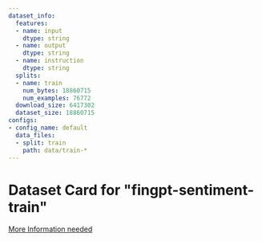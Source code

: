 ```yaml
---
dataset_info:
  features:
  - name: input
    dtype: string
  - name: output
    dtype: string
  - name: instruction
    dtype: string
  splits:
  - name: train
    num_bytes: 18860715
    num_examples: 76772
  download_size: 6417302
  dataset_size: 18860715
configs:
- config_name: default
  data_files:
  - split: train
    path: data/train-*
---
```

# Dataset Card for "fingpt-sentiment-train"

[More Information needed](https://github.com/huggingface/datasets/blob/main/CONTRIBUTING.md#how-to-contribute-to-the-dataset-cards)